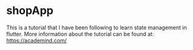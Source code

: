 # shopApp
This is a tutorial that I have been following to learn state management in flutter. More information about the tutorial can be found at: https://academind.com/
